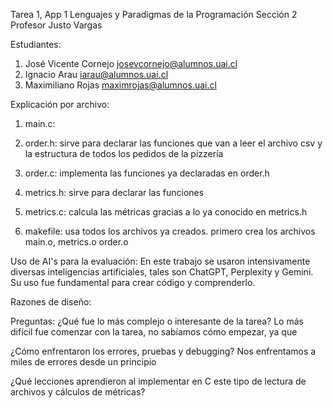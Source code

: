 Tarea 1, App 1 Lenguajes y Paradigmas de la Programación Sección 2
Profesor Justo Vargas

Estudiantes: 
1. José Vicente Cornejo josevcornejo@alumnos.uai.cl
2. Ignacio Arau iarau@alumnos.uai.cl
3. Maximiliano Rojas maximrojas@alumnos.uai.cl

Explicación por archivo:
1. main.c: 


2. order.h: sirve para declarar las funciones que van a leer el archivo csv y la estructura de todos los pedidos de la pizzería


3. order.c: implementa las funciones ya declaradas en order.h


4. metrics.h: sirve para declarar las funciones


5. metrics.c: calcula las métricas gracias a lo ya conocido en metrics.h


8. makefile: usa todos los archivos ya creados. primero crea los archivos main.o, metrics.o order.o


Uso de AI's para la evaluación: 
En este trabajo se usaron intensivamente diversas inteligencias artificiales, tales son ChatGPT, Perplexity y Gemini. Su uso fue fundamental para crear código y comprenderlo. 

Razones de diseño:


Preguntas:
¿Qué fue lo más complejo o interesante de la tarea?
Lo más difícil fue comenzar con la tarea, no sabíamos cómo empezar, ya que

¿Cómo enfrentaron los errores, pruebas y debugging?
Nos enfrentamos a miles de errores desde un principio

¿Qué lecciones aprendieron al implementar en C este tipo de lectura de archivos y cálculos de métricas?

